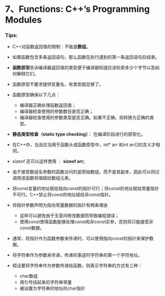 # 7、Functions: C++’s Programming Modules 







### Tips:

* C++对函数返回值的限制：不能是**数组**。
* 如果函数包含多条返回语句，那么函数在执行遇到的第一条返回语句后结束。
* **函数原型**告诉编译器返回值的类型便于编译器知道应该检索多少个字节以及如何解释它们。
* 函数原型不要求提供变量名，有类型就足够了。
* 函数原型确保以下几点：
  * 编译器正确处理函数返回值；
  * 编译器检查使用的参数数目是否正确；
  * 编译器检查使用的参数类型是否正确。如果不正确，则转换为正确的类型。
* **静态类型检查（static type checking）**： 在编译阶段进行的原型化。
* 在C++中，当且仅当用于函数头或函数原型中，int* arr 和int arr[]的含义才相同。
* sizeof 还可以这样使用 ： **sizeof  arr;**
* 由于接受数组名参数的函数访问的是原始数组，而不是其副本，因此可以同过调用该函数将值赋给数组元素。
* 将const变量的地址赋给指向const的指针可行；将const的地址赋给常量指针不可行。C++禁止将const的地址赋给非const指针。
* 将指针参数声明为指向常量数据的指针有两条理由

  * 这样可以避免由于无意间修改数据而导致编程错误；
  * 使用const使得函数能够处理const和非const实参，否则将只能接受非const数据。
* 通常，将指针作为函数参数来传递时，可以使用指向const的指针来保护数据。
* 将字符串作为参数来传递，传递的事迹时字符串的第一个字符地址。
* 假设要将字符串作为参数传递给函数，则表示字符串的方式有三种：
  * char数组
  * 用引号括起来的字符串常量
  * 被设置为字符串的地址的char指针

